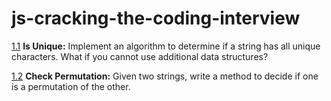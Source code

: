 # js-cracking-the-coding-interview

[1.1](./chapter01/1.1/IsUnique.js) **Is Unique:** Implement an algorithm to determine if a string has all unique characters. What if you cannot use additional data structures?

[1.2](./chapter01/1.2/CheckPermutation.js) **Check Permutation:** Given two strings, write a method to decide if one is a permutation of the other.